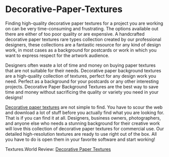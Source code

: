 # Decorative-Paper-Textures
Finding high-quality decorative paper textures for a project you are working on can be very time-consuming and frustrating. The options available out there are either of too poor quality or are expensive. A handcrafted decorative paper textures rare types collection created by our professional designers, these collections are a fantastic resource for any kind of design work, in most cases as a background for postcards or work in which you want to express respect for the artwork audience.

Designers often waste a lot of time and money on buying paper textures that are not suitable for their needs. Decorative paper background textures are a high-quality collection of textures, perfect for any design work you need. Perfect as a background for your postcards or any other interesting projects. Decorative Paper Background Textures are the best way to save time and money without sacrificing the quality or variety you need in your designs!

<a href="https://textures.world/paper/72-decorative-paper-textures">Decorative paper textures</a> are not simple to find. You have to scour the web and download a lot of stuff before you actually find what you are looking for. That is if you can find it at all. Designers, business owners, photographers, and anyone else who needs a stunning background for their creative work will love this collection of decorative paper textures for commercial use. Our detailed high-resolution textures are ready to use right out of the box. All you have to do is open them in your favorite software and start working!

Textures.World Review: <a href="https://textures.world/paper/72-decorative-paper-textures">Decorative Paper Textures</a>
